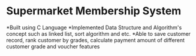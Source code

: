 # Supermarket Membership System
 
*Built using C Language
*Implemented Data Structure and Algorithm's concept such as linked list, sort algorithm and etc.
*Able to save customer record, rank customer by grades, calculate payment amount of different customer grade and voucher features
